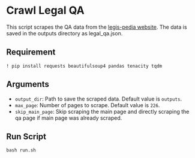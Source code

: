 # Crawl Legal QA

This script scrapes the QA data from the [legis-pedia website](https://www.legis-pedia.com/QA). 
The data is saved in the outputs directory as legal_qa.json.

## Requirement

```
! pip install requests beautifulsoup4 pandas tenacity tqdm
```

## Arguments

* `output_dir`: Path to save the scraped data. Default value is `outputs`.
* `max_page`: Number of pages to scrape. Default value is `226`.
* `skip_main_page`: Skip scraping the main page and directly scraping the qa page if main page was already scraped.

## Run Script

```
bash run.sh
```